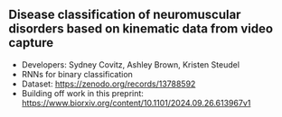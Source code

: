 Disease classification of neuromuscular disorders based on kinematic data from video capture
 - 
 - Developers: Sydney Covitz, Ashley Brown, Kristen Steudel
 - RNNs for binary classification
 - Dataset: https://zenodo.org/records/13788592
 - Building off work in this preprint: https://www.biorxiv.org/content/10.1101/2024.09.26.613967v1
   
